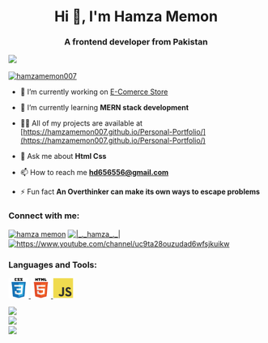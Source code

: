 <h1 align="center">Hi 👋, I'm Hamza Memon</h1>
<h3 align="center">A frontend developer from Pakistan</h3>

[![](https://visitcount.itsvg.in/api?id=HamzaMemon007&label=Visits&color=12&icon=0&pretty=false)](https://visitcount.itsvg.in)


<p align="left"> <a href="https://github.com/ryo-ma/github-profile-trophy"><img src="https://github-profile-trophy.vercel.app/?username=hamzamemon007" alt="hamzamemon007" /></a> </p>

- 🔭 I’m currently working on [E-Comerce Store](https://hamzamemon007.github.io/Rose-Tech-Clone/)

- 🌱 I’m currently learning **MERN stack development**

- 👨‍💻 All of my projects are available at [https://hamzamemon007.github.io/Personal-Portfolio/](https://hamzamemon007.github.io/Personal-Portfolio/)

- 💬 Ask me about **Html Css**

- 📫 How to reach me **hd656556@gmail.com**

- ⚡ Fun fact **An Overthinker can make its own ways to escape problems**

<h3 align="left">Connect with me:</h3>
<p align="left">
<a href="https://fb.com/hamza memon" target="blank"><img align="center" src="https://raw.githubusercontent.com/rahuldkjain/github-profile-readme-generator/master/src/images/icons/Social/facebook.svg" alt="hamza memon" height="30" width="40" /></a>
<a href="https://instagram.com/|_._hamza_._|" target="blank"><img align="center" src="https://raw.githubusercontent.com/rahuldkjain/github-profile-readme-generator/master/src/images/icons/Social/instagram.svg" alt="|_._hamza_._|" height="30" width="40" /></a>
<a href="https://www.youtube.com/c/https://www.youtube.com/channel/uc9ta28ouzudad6wfsjkuikw" target="blank"><img align="center" src="https://raw.githubusercontent.com/rahuldkjain/github-profile-readme-generator/master/src/images/icons/Social/youtube.svg" alt="https://www.youtube.com/channel/uc9ta28ouzudad6wfsjkuikw" height="30" width="40" /></a>
</p>

<h3 align="left">Languages and Tools:</h3>
<p align="left"> <a href="https://www.w3schools.com/css/" target="_blank" rel="noreferrer"> <img src="https://raw.githubusercontent.com/devicons/devicon/master/icons/css3/css3-original-wordmark.svg" alt="css3" width="40" height="40"/> </a> <a href="https://www.w3.org/html/" target="_blank" rel="noreferrer"> <img src="https://raw.githubusercontent.com/devicons/devicon/master/icons/html5/html5-original-wordmark.svg" alt="html5" width="40" height="40"/> </a> <a href="https://developer.mozilla.org/en-US/docs/Web/JavaScript" target="_blank" rel="noreferrer"> <img src="https://raw.githubusercontent.com/devicons/devicon/master/icons/javascript/javascript-original.svg" alt="javascript" width="40" height="40"/> </a> </p>


![](https://github-readme-stats.vercel.app/api?username=HamzaMemon007&theme=dark&hide_border=false&include_all_commits=false&count_private=false)<br/>
![](https://github-readme-streak-stats.herokuapp.com/?user=HamzaMemon007&theme=dark&hide_border=false)<br/>
![](https://github-readme-stats.vercel.app/api/top-langs/?username=HamzaMemon007&theme=dark&hide_border=false&include_all_commits=false&count_private=false&layout=compact)


